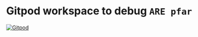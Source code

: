Gitpod workspace to debug `ARE pfar`
====================================

[![Gitpod](https://gitpod.io/button/open-in-gitpod.svg)](https://gitpod.io/from-referrer)

